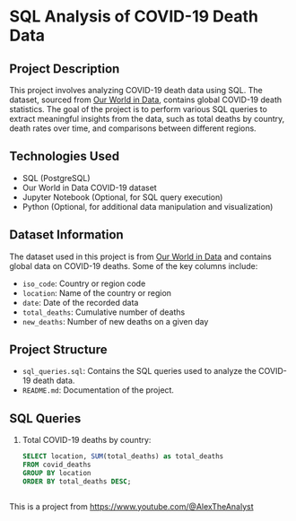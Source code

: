 # SQL Analysis of COVID-19 Death Data

## Project Description
This project involves analyzing COVID-19 death data using SQL. The dataset, sourced from [Our World in Data](https://ourworldindata.org/covid-deaths), contains global COVID-19 death statistics. The goal of the project is to perform various SQL queries to extract meaningful insights from the data, such as total deaths by country, death rates over time, and comparisons between different regions.

## Technologies Used
- SQL (PostgreSQL)
- Our World in Data COVID-19 dataset
- Jupyter Notebook (Optional, for SQL query execution)
- Python (Optional, for additional data manipulation and visualization)

## Dataset Information
The dataset used in this project is from [Our World in Data](https://ourworldindata.org/covid-deaths) and contains global data on COVID-19 deaths. Some of the key columns include:
- `iso_code`: Country or region code
- `location`: Name of the country or region
- `date`: Date of the recorded data
- `total_deaths`: Cumulative number of deaths
- `new_deaths`: Number of new deaths on a given day

## Project Structure
- `sql_queries.sql`: Contains the SQL queries used to analyze the COVID-19 death data.
- `README.md`: Documentation of the project.

## SQL Queries
1. Total COVID-19 deaths by country:
   ```sql
   SELECT location, SUM(total_deaths) as total_deaths
   FROM covid_deaths
   GROUP BY location
   ORDER BY total_deaths DESC;



This is a project from https://www.youtube.com/@AlexTheAnalyst
